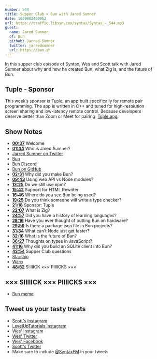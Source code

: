 ```yaml
---
number: 544
title: Supper Club × Bun with Jared Sumner
date: 1669982400952
url: https://traffic.libsyn.com/syntax/Syntax_-_544.mp3
guest:
  name: Jared Sumner
  of: Bun
  github: Jarred-Sumner
  twitter: jarredsumner
  url: https://bun.sh
---
```


In this supper club episode of Syntax, Wes and Scott talk with Jared Sumner about why and how he created Bun, what Zig is, and the future of Bun.

## Tuple - Sponsor

This week’s sponsor is [Tuple](https://tuple.app/syntax), an app built specifically for remote pair programming. The app is written in C++ and tuned for high-resolution screen sharing and low-latency remote control. Because developers deserve better than Zoom or Meet for pairing. [Tuple.app](https://tuple.app/syntax).

## Show Notes

- **[00:37](#t=00:37)** Welcome
- **[01:44](#t=01:44)** Who is Jared Sumner?
- [Jarred Sumner on Twitter](https://twitter.com/jarredsumner)
- [Bun](https://bun.sh)
- [Bun Discord](https://discord.com/invite/CXdq2DP29u)
- [Bun on GitHub](https://github.com/oven-sh/bun)
- **[02:31](#t=02:31)** Why did you make Bun?
- **[09:43](#t=09:43)** Using web API vs Node modules?
- **[13:25](#t=13:25)** Do we still use npm?
- **[15:42](#t=15:42)** Support for HTML Rewriter
- **[16:46](#t=16:46)** Where do you see Bun being used?
- **[19:25](#t=19:25)** Do you think someone will write a type checker?
- **[21:18](#t=21:18)** Sponsor: Tuple
- **[22:07](#t=22:07)** What is Zig?
- **[24:57](#t=24:57)** Did you have a history of learning languages?
- **[28:16](#t=28:16)** Have you ever thought of putting Bun on hardware?
- **[29:59](#t=29:59)** Is there a package.json file in Bun projects?
- **[31:34](#t=31:34)** What can't Node just get faster?
- **[32:16](#t=32:16)** What is the future of Bun?
- **[36:27](#t=36:27)** Thoughts on types in JavaScript?
- **[41:16](#t=41:16)** Why did you build an SQLite client into Bun?
- **[42:54](#t=42:54)** Supper Club questions
- [Starship](https://starship.rs)
- [Warp](https://www.warp.dev)
- **[48:52](#t=48:52)** SIIIIICK ××× PIIIICKS ×××

## ××× SIIIIICK ××× PIIIICKS ×××

- [Bun meme](https://twitter.com/jarredsumner/status/1545331803770089474)

## Tweet us your tasty treats

- [Scott's Instagram](https://www.instagram.com/stolinski/)
- [LevelUpTutorials Instagram](https://www.instagram.com/LevelUpTutorials/)
- [Wes' Instagram](https://www.instagram.com/wesbos/)
- [Wes' Twitter](https://twitter.com/wesbos)
- [Wes' Facebook](https://www.facebook.com/wesbos.developer)
- [Scott's Twitter](https://twitter.com/stolinski)
- Make sure to include [@SyntaxFM](https://twitter.com/SyntaxFM) in your tweets
